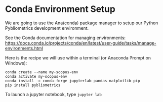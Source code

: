 # Conda Environment Setup

We are going to use the Ana(conda) package manager to setup our Python Pybliometrics development
environment. 

See the Conda documentation for managing environments:
https://docs.conda.io/projects/conda/en/latest/user-guide/tasks/manage-environments.html


Here is the recipe we will use within a terminal (or Anaconda Prompt on Windows):


```console
conda create --name my-scopus-env
conda activate my-scopus-env
conda install -c conda-forge jupyterlab pandas matplotlib pip
pip install pybliometrics

```

To launch a jupyter notebook, type `jupyter lab`
